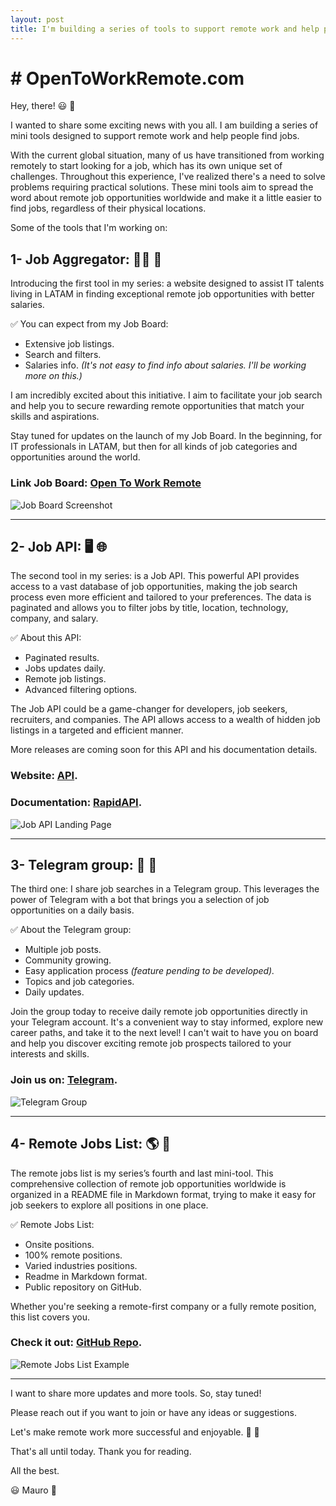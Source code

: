```yaml
---
layout: post
title: I'm building a series of tools to support remote work and help people find jobs
---
```


# # OpenToWorkRemote.com

Hey, there! 😃  👋️

I wanted to share some exciting news with you all. I am building a series of mini tools designed to support remote work and help people find jobs.

With the current global situation, many of us have transitioned from working remotely to start looking for a job, which has its own unique set of challenges. Throughout this experience, I've realized there's a need to solve problems requiring practical solutions. These mini tools aim to spread the word about remote job opportunities worldwide and make it a little easier to find jobs, regardless of their physical locations.

Some of the tools that I'm working on:

## 1- Job Aggregator: 👨‍💻️ 💼

Introducing the first tool in my series: a website designed to assist IT talents living in LATAM in finding exceptional remote job opportunities with better salaries.

 ✅ You can expect from my Job Board:

- Extensive job listings.
- Search and filters.
- Salaries info. *(It's not easy to find info about salaries. I'll be working more on this.)*

I am incredibly excited about this initiative. I aim to facilitate your job search and help you to secure rewarding remote opportunities that match your skills and aspirations.

Stay tuned for updates on the launch of my Job Board. In the beginning, for IT professionals in LATAM, but then for all kinds of job categories and opportunities around the world.

### Link Job Board: [Open To Work Remote](https://opentoworkremote.com)

![Job Board Screenshot](https://dev-to-uploads.s3.amazonaws.com/uploads/articles/ym0chfm3d8muiuzlcr4x.png)

-----

## 2- Job API: 🖥️ 🌐

The second tool in my series: is a Job API. This powerful API provides access to a vast database of job opportunities, making the job search process even more efficient and tailored to your preferences. The data is paginated and allows you to filter jobs by title, location, technology, company, and salary.

 ✅ About this API:

- Paginated results.
- Jobs updates daily.
- Remote job listings.
- Advanced filtering options.

The Job API could be a game-changer for developers, job seekers, recruiters, and companies. The API allows access to a wealth of hidden job listings in a targeted and efficient manner.

More releases are coming soon for this API and his documentation details.

### Website: [API](https://api.opentoworkremote.com).

### Documentation: [RapidAPI](https://rapidapi.com/maurobonfietti/api/open-to-work-remote-api/).

![Job API Landing Page](https://dev-to-uploads.s3.amazonaws.com/uploads/articles/giniuf17gfe3ld5xf887.png)

-----

## 3- Telegram group: 🤖 👥

The third one: I share job searches in a Telegram group. This leverages the power of Telegram with a bot that brings you a selection of job opportunities on a daily basis.

 ✅ About the Telegram group:

- Multiple job posts.
- Community growing.
- Easy application process *(feature pending to be developed).*
- Topics and job categories.
- Daily updates.

Join the group today to receive daily remote job opportunities directly in your Telegram account. It's a convenient way to stay informed, explore new career paths, and take it to the next level! I can't wait to have you on board and help you discover exciting remote job prospects tailored to your interests and skills.

### Join us on: [Telegram](https://t.me/opentoworkremote).

![Telegram Group](https://dev-to-uploads.s3.amazonaws.com/uploads/articles/btpkn3j056vnw8w13orq.png)

-----

## 4- Remote Jobs List: 🌎 📃

The remote jobs list is my series’s fourth and last mini-tool. This comprehensive collection of remote job opportunities worldwide is organized in a README file in Markdown format, trying to make it easy for job seekers to explore all positions in one place.

 ✅ Remote Jobs List:

- Onsite positions.
- 100% remote positions.
- Varied industries positions.
- Readme in Markdown format.
- Public repository on GitHub.

Whether you're seeking a remote-first company or a fully remote position, this list covers you.

### Check it out: [GitHub Repo](https://github.com/maurobonfietti/remote-jobs).

![Remote Jobs List Example](https://dev-to-uploads.s3.amazonaws.com/uploads/articles/ggcioo4r982ey7r8fisv.png)

-----

I want to share more updates and more tools. So, stay tuned!

Please reach out if you want to join or have any ideas or suggestions.

Let's make remote work more successful and enjoyable. 💪 🚀

That's all until today. Thank you for reading.

All the best.

😃 Mauro 👋️
